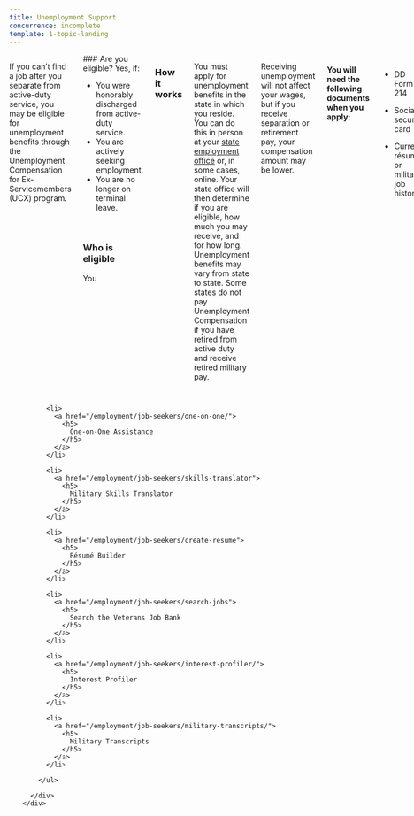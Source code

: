 ```yaml
---
title: Unemployment Support
concurrence: incomplete
template: 1-topic-landing
---
```


<div class="main" role="main" markdown="0">

<div class="section one" markdown="0">

<div class="primary" markdown="0">
<div class="row" markdown="0">
<div class="small-12 columns usa-content" markdown="1">

If you can’t find a job after you separate from active-duty service, you may be eligible for unemployment benefits through the Unemployment Compensation for Ex-Servicemembers (UCX) program.

<div class="call-out" markdown="1">
### Are you eligible?
Yes, if:

- You were honorably discharged from active-duty service.
- You are actively seeking employment.
- You are no longer on terminal leave.

<br>

### Who is eligible
You
</div>

### How it works

You must apply for unemployment benefits in the state in which you reside. You can do this in person at your [state employment office](http://www.servicelocator.org/OWSLinks.asp) or, in some cases, online. Your state office will then determine if you are eligible, how much you may receive, and for how long. Unemployment benefits may vary from state to state. Some states do not pay Unemployment Compensation if you have retired from active duty and receive retired military pay.

Receiving unemployment will not affect your wages, but if you receive separation or retirement pay, your compensation amount may be lower. 

#### You will need the following documents when you apply: 

- DD Form 214 

- Social security card 

- Current résumé or military job history 

If you are unemployed and at risk of becoming homeless, call or visit your [local VA Medical Center](/facility-locator/) or Community Resource and Referral Center where VA staff are ready to help. 


</div>
</div>
</div>


<div class="navigation">
  <div class="row">
    <div class="small-12 columns">
        <ul class="small-block-grid-1 medium-block-grid-3 cards small">

          <li>
            <a href="/employment/job-seekers/one-on-one/">
              <h5>
                One-on-One Assistance
              </h5>
            </a>
          </li>

          <li>
            <a href="/employment/job-seekers/skills-translator">
              <h5>
                Military Skills Translator
              </h5>
            </a>
          </li>  

          <li>
            <a href="/employment/job-seekers/create-resume">
              <h5>
                Résumé Builder
              </h5>
            </a>
          </li>

          <li>
            <a href="/employment/job-seekers/search-jobs">
              <h5>
                Search the Veterans Job Bank
              </h5>
            </a>
          </li>  

          <li>
            <a href="/employment/job-seekers/interest-profiler/">
              <h5>
                Interest Profiler
              </h5>
            </a>  
          </li>

          <li>
            <a href="/employment/job-seekers/military-transcripts/">
              <h5>
                Military Transcripts
              </h5>
            </a>
          </li>   

        </ul>

      </div>
    </div>  
  </div>
</div>
